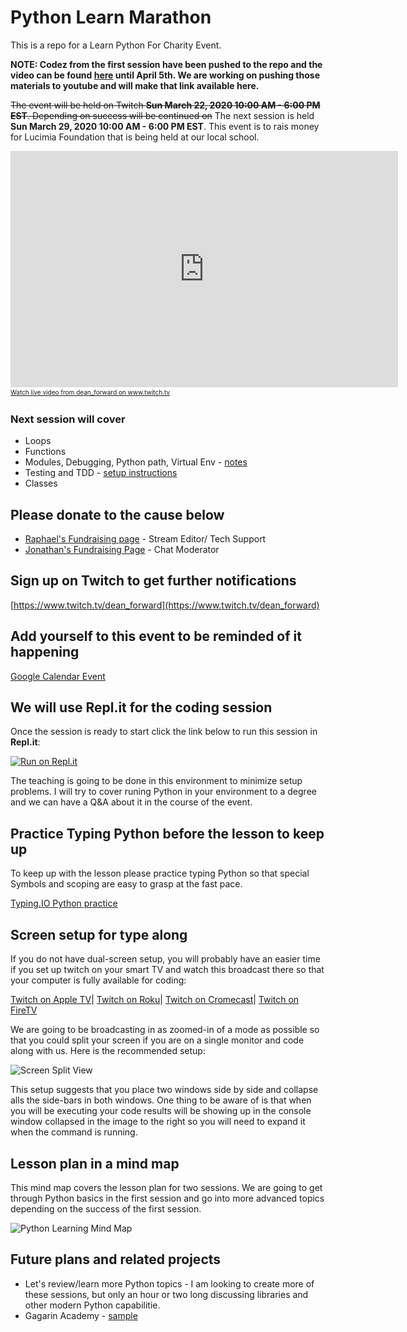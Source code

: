 # Python Learn Marathon
This is a repo for a Learn Python For Charity Event. 

**NOTE: Codez from the first session have been pushed to the repo and the video can be found [here](./session_one/README.md) until April 5th. We are working on pushing those materials to youtube and will make that link available here.**

~~The event will be held on Twitch **Sun March 22, 2020 10:00 AM - 6:00 PM EST**. Depending on success will be continued on~~ 
The next session is held **Sun March 29, 2020 10:00 AM - 6:00 PM EST**.
This event is to rais money for Lucimia Foundation that is being held at our local school.

<iframe src="https://player.twitch.tv/?channel=dean_forward" frameborder="0" allowfullscreen="true" scrolling="no" height="378" width="620"></iframe><a href="https://www.twitch.tv/dean_forward?tt_content=text_link&tt_medium=live_embed" style="padding:2px 0px 4px; display:block; width:345px; font-weight:normal; font-size:10px; text-decoration:underline;">Watch live video from dean_forward on www.twitch.tv</a>

### Next session will cover
* Loops
* Functions
* Modules, Debugging, Python path, Virtual Env - [notes](./MODULES.md)
* Testing and TDD - [setup instructions](./TESTING.md)
* Classes

## Please donate to the cause below

* [Raphael's Fundraising page](https://events.lls.org/pages/noh/leeeatonelementaryschool-2020/RGotfryd) - Stream Editor/ Tech Support
* [Jonathan's Fundraising Page](https://events.lls.org/pages/noh/leeeatonelementaryschool-2020/JGotfryd) - Chat Moderator

## Sign up on Twitch to get further notifications

[https://www.twitch.tv/dean_forward](https://www.twitch.tv/dean_forward)

## Add yourself to this event to be reminded of it happening
[Google Calendar Event](https://calendar.google.com/event?action=TEMPLATE&tmeid=NmR2ZGw0OHUwNjVjYjBhaTlidWo3N2ZrYnMgaWx5YS5nb3RmcnlkQG0&tmsrc=ilya.gotfryd%40gmail.com)

## We will use Repl.it for the coding session
Once the session is ready to start click the link below to run this session in **Repl.it**:

[![Run on Repl.it](https://repl.it/badge/github/ilyaGotfryd/python-learn-marathon)](https://repl.it/github/ilyaGotfryd/python-learn-marathon)

The teaching is going to be done in this environment to minimize setup problems. I will try to cover runing Python in your environment to a degree and we can have a Q&A about it in the course of the event.

## Practice Typing Python before the lesson to keep up
To keep up with the lesson please practice typing Python so that special Symbols and scoping are easy to grasp at the fast pace.

[Typing.IO Python practice](https://typing.io/lesson/python/mercurial/merge.py/1)

## Screen setup for type along

If you do not have dual-screen setup, you will probably have an easier time if you set up twitch on your smart TV and watch this broadcast there so that your computer is fully available for coding:

[Twitch on Apple TV](https://apps.apple.com/us/app/twitch-live-game-streaming/id460177396#?platform=appleTV)|
[Twitch on Roku](https://www.howtogeek.com/369438/how-to-watch-twitch-on-roku/)|
[Twitch on Cromecast](https://chromecastappstips.com/cast-twitch-on-chromecast/)|
[Twitch on FireTV](https://www.amazon.com/Twitch-Interactive-Inc/dp/B007SOQBCM)


We are going to be broadcasting in as zoomed-in of a mode as possible so that you could split your screen if you are on a single monitor and code along with us. Here is the recommended setup:

![Screen Split View](https://github.com/ilyaGotfryd/python-learn-marathon/raw/master/screen-split-view.png)

This setup suggests that you place two windows side by side and collapse alls the side-bars in both windows. One thing to be aware of is that when you will be executing your code results will be showing up in the console window collapsed in the image to the right so you will need to expand it when the command is running.

## Lesson plan in a mind map
This mind map covers the lesson plan for two sessions. We are going to get through Python basics in the first session and go into more advanced topics depending on the success of the first session.

![Python Learning Mind Map](https://github.com/ilyaGotfryd/python-learn-marathon/raw/master/python-learn-marathon-mind-map.png)

## Future plans and related projects

* Let's review/learn more Python topics - I am looking to create more of these sessions, but only an hour or two long discussing libraries and other modern Python capabilitie.
* Gagarin Academy - [sample](./gagarin-academy/GAGARIN_ACADEMY.md)